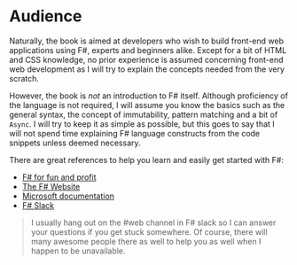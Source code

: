 # Audience

Naturally, the book is aimed at developers who wish to build front-end web applications using F#, experts and beginners alike. Except for a bit of HTML and CSS knowledge, no prior experience is assumed concerning front-end web development as I will try to explain the concepts needed from the very scratch.

However, the book is *not* an introduction to F# itself. Although proficiency of the language is not required, I will assume you know the basics such as the general syntax, the concept of immutability, pattern matching and a bit of `Async`. I will try to keep it as simple as possible, but this goes to say that I will not spend time explaining F# language constructs from the code snippets unless deemed necessary.

There are great references to help you learn and easily get started with F#:
 - [F# for fun and profit][fun-and-profit]
 - [The F# Website][fsharp-website]
 - [Microsoft documentation][msdocs]
 - [F# Slack][fsharp-slack]

> I usually hang out on the #web channel in F# slack so I can answer your questions if you get stuck somewhere. Of course, there will many awesome people there as well to help you as well when I happen to be unavailable.

[fun-and-profit]:https://fsharpforfunandprofit.com/
[fsharp-website]:https://fsharp.org/learn.html
[msdocs]:https://docs.microsoft.com/en-us/dotnet/fsharp/
[fsharp-slack]:https://fsharp.org/guides/slack
